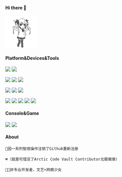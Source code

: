 #### Hi there 👋

<!--
**Xrunes/xrunes** is a ✨ _special_ ✨ repository because its `README.md` (this file) appears on your GitHub profile.

Here are some ideas to get you started:

- 🔭 I’m currently working on ...
- 🌱 I’m currently learning ...
- 👯 I’m looking to collaborate on ...
- 🤔 I’m looking for help with ...
- 💬 Ask me about ...
- 📫 How to reach me: ...
- 😄 Pronouns: ...
- ⚡ Fun fact: ...
-->

<p>
    <img src="https://raw.githubusercontent.com/Xrunes/xrunes/main/Pani_poni_dash.gif" width="100px" height="100px">
</p>

#### Platform&Devices&Tools
[![](https://img.shields.io/badge/Windows-10-0078D6?style=flat-square&logo=Windows)](https://www.microsoft.com/software-download/windows10)
[![](https://img.shields.io/badge/Ubuntu-20.04%20LTS-E95420?style=flat-square&logo=Ubuntu)](https://cn.ubuntu.com/download)

[![](https://img.shields.io/badge/Intel-i5--10400F-0071C5?style=flat-square&logo=intel)](https://ark.intel.com/content/www/cn/zh/ark/products/199278/intel-core-i5-10400f-processor-12m-cache-up-to-4-30-ghz.html?wapkw=i5%2010400f)
[![](https://img.shields.io/badge/NVIDIA-RTX%202060-76B900?style=flat-square&logo=NVIDIA)](https://www.nvidia.cn/geforce/graphics-cards/rtx-2060/)
[![](https://img.shields.io/badge/TOSHIBA-P300-FF0000?style=flat-square&logo=TOSHIBA)](https://toshiba-semicon-storage.com/cn/canvio/product/internal/p300.html)

<!--[![](https://img.shields.io/badge/Redmi-Note%207-FA6709?style=flat-square&logo=Xiaomi)](https://www.mi.com/redminote7)-->
<!--纪念我退役的Redmi Note 7-->
[![](https://img.shields.io/badge/Redmi-Note%209-FA6709?style=flat-square&logo=Xiaomi)](https://www.mi.com/redminote9-4g)
[![](https://img.shields.io/badge/Surface%20Pro%206-5e5e5e?style=flat-square&logo=microsoft&logoColor=ffffff)](https://www.microsoft.com/en-us/surface/devices/surface-pro-6)
[![](https://img.shields.io/badge/Raspberry%20Pi-4B-C51A4A?style=flat-square&logo=Raspberry%20Pi)](https://www.raspberrypi.org/products/raspberry-pi-4-model-b/)
<!--[![](https://img.shields.io/badge/Audio--Technica-WS660BT-000000?style=flat-square&logo=Audio-Technica)](https://www.audio-technica.com.cn/index.php?op=productdetails&pid=1207&cid=30&sid=50)-->
<!--纪念我退役的WS660BT-->

[![](https://img.shields.io/badge/Git-f05032?style=flat-square&logo=git&logoColor=ffffff)](https://git-scm.com)
[![](https://img.shields.io/badge/Visual%20Studio%20code-007ACC?style=flat-square&logo=visual-studio-code&logoColor=ffffff)](https://code.visualstudio.com/)
[![](https://img.shields.io/badge/HTML-e34f26?style=flat-square&logo=html5&logoColor=ffffff)](https://www.w3.org/TR/html52/)
[![](https://img.shields.io/badge/CSS-1572b6?style=flat-square&logo=css3&logoColor=ffffff)](https://www.w3.org/TR/css-2020/)
[![](https://img.shields.io/badge/javaScript-f7df1e?style=flat-square&logo=javascript&logoColor=ffffff)](https://www.javascript.com/)

#### Console&Game
[![](https://img.shields.io/badge/Xbox-MinoriKnight-107C10?style=flat-square&logo=xbox)](https://www.trueachievements.com/gamer/MinoriKnight)
[![](https://img.shields.io/badge/Steam-夏露恩-000000?style=flat-square&logo=steam)](https://steamcommunity.com/id/xrunes)

#### About
```text
🚫因一系列智熄操作注销了Github重新注册

💔（就是可惜没了Arctic Code Vault Contributor北极徽章）

🐱‍💻非专业开发者，文艺+网瘾少女
```
